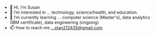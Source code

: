 - 👋 Hi, I’m Susan
- 👀 I’m interested in ... technology, science/health, and education. 
- 🌱 I’m currently learning ... computer science (Master's), data analytics (IBM certificate), data engineering (ongoing)
- 📫 How to reach me ...stan212435@gmail.com

<!---
susienite/susienite is a ✨ special ✨ repository because its `README.md` (this file) appears on your GitHub profile.
You can click the Preview link to take a look at your changes.
--->
